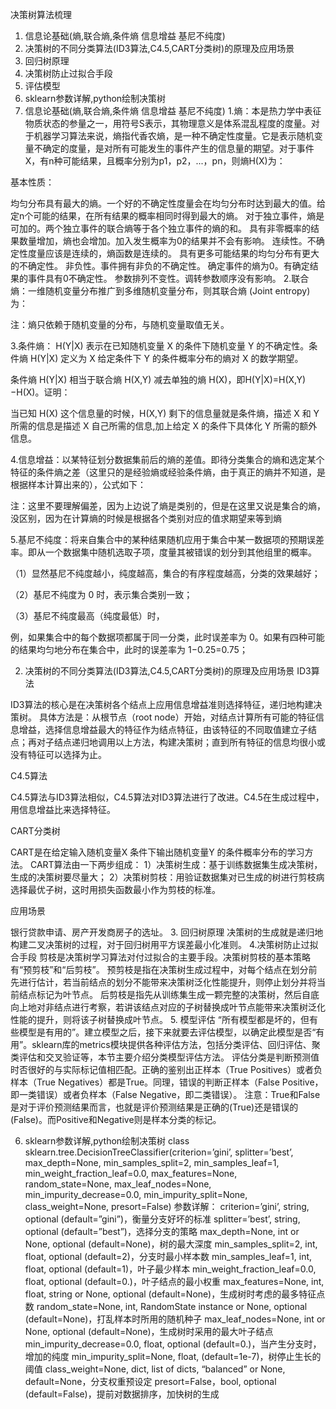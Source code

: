 决策树算法梳理
1. 信息论基础(熵,联合熵,条件熵 信息增益 基尼不纯度)
2. 决策树的不同分类算法(ID3算法,C4.5,CART分类树)的原理及应用场景
3. 回归树原理
4. 决策树防止过拟合手段
5. 评估模型
6. sklearn参数详解,python绘制决策树
1. 信息论基础(熵,联合熵,条件熵 信息增益 基尼不纯度)
1.熵：本是热力学中表征物质状态的参量之一，用符号S表示，其物理意义是体系混乱程度的度量。对于机器学习算法来说，熵指代香农熵，是一种不确定性度量。它是表示随机变量不确定的度量，是对所有可能发生的事件产生的信息量的期望。对于事件X，有n种可能结果，且概率分别为p1，p2，...，pn，则熵H(X)为：



基本性质：

均匀分布具有最大的熵。一个好的不确定性度量会在均匀分布时达到最大的值。给定n个可能的结果，在所有结果的概率相同时得到最大的熵。
对于独立事件，熵是可加的。两个独立事件的联合熵等于各个独立事件的熵的和。
具有非零概率的结果数量增加，熵也会增加。加入发生概率为0的结果并不会有影响。
连续性。不确定性度量应该是连续的，熵函数是连续的。
具有更多可能结果的均匀分布有更大的不确定性。
非负性。事件拥有非负的不确定性。
确定事件的熵为0。有确定结果的事件具有0不确定性。
参数排列不变性。调转参数顺序没有影响。
2.联合熵：一维随机变量分布推广到多维随机变量分布，则其联合熵 (Joint entropy) 为：



注：熵只依赖于随机变量的分布，与随机变量取值无关。

3.条件熵： H(Y|X) 表示在已知随机变量 X 的条件下随机变量 Y 的不确定性。条件熵 H(Y|X) 定义为 X 给定条件下 Y 的条件概率分布的熵对  X 的数学期望。



条件熵 H(Y|X) 相当于联合熵 H(X,Y) 减去单独的熵 H(X)，即H(Y|X)=H(X,Y)−H(X)。证明：



当已知 H(X) 这个信息量的时候，H(X,Y) 剩下的信息量就是条件熵，描述 X 和 Y 所需的信息是描述 X 自己所需的信息,加上给定  X 的条件下具体化  Y 所需的额外信息。

4.信息增益：以某特征划分数据集前后的熵的差值。即待分类集合的熵和选定某个特征的条件熵之差（这里只的是经验熵或经验条件熵，由于真正的熵并不知道，是根据样本计算出来的），公式如下：



注：这里不要理解偏差，因为上边说了熵是类别的，但是在这里又说是集合的熵，没区别，因为在计算熵的时候是根据各个类别对应的值求期望来等到熵

5.基尼不纯度：将来自集合中的某种结果随机应用于集合中某一数据项的预期误差率。即从一个数据集中随机选取子项，度量其被错误的划分到其他组里的概率。



（1）显然基尼不纯度越小，纯度越高，集合的有序程度越高，分类的效果越好；

（2）基尼不纯度为 0 时，表示集合类别一致；

（3）基尼不纯度最高（纯度最低）时，



例，如果集合中的每个数据项都属于同一分类，此时误差率为 0。如果有四种可能的结果均匀地分布在集合中，此时的误差率为 1−0.25=0.75；

2. 决策树的不同分类算法(ID3算法,C4.5,CART分类树)的原理及应用场景 
ID3算法
 
 
  ID3算法的核心是在决策树各个结点上应用信息增益准则选择特征，递归地构建决策树。
  具体方法是：从根节点（root node）开始，对结点计算所有可能的特征信息增益，选择信息增益最大的特征作为结点特征，由该特征的不同取值建立子结点；再对子结点递归地调用以上方法，构建决策树；直到所有特征的信息均很小或没有特征可以选择为止。
 
 
C4.5算法
 
  C4.5算法与ID3算法相似，C4.5算法对ID3算法进行了改进。C4.5在生成过程中，用信息增益比来选择特征。
 
CART分类树
 
  CART是在给定输入随机变量X
条件下输出随机变量Y
的条件概率分布的学习方法。
  CART算法由一下两步组成：
    1）决策树生成：基于训练数据集生成决策树，生成的决策树要尽量大；
    2）决策树剪枝：用验证数据集对已生成的树进行剪枝病选择最优子树，这时用损失函数最小作为剪枝的标准。
 
应用场景
 
  银行贷款申请、房产开发商房子的选址。
3. 回归树原理
  决策树的生成就是递归地构建二叉决策树的过程，对于回归树用平方误差最小化准则。
4.决策树防止过拟合手段
  剪枝是决策树学习算法对付过拟合的主要手段。决策树剪枝的基本策略有“预剪枝”和“后剪枝”。
  预剪枝是指在决策树生成过程中，对每个结点在划分前先进行估计，若当前结点的划分不能带来决策树泛化性能提升，则停止划分并将当前结点标记为叶节点。
  后剪枝是指先从训练集生成一颗完整的决策树，然后自底向上地对非结点进行考察，若讲该结点对应的子树替换成叶节点能带来决策树泛化性能的提升，则将该子树替换成叶节点。
5. 模型评估
“所有模型都是坏的，但有些模型是有用的”。建立模型之后，接下来就要去评估模型，以确定此模型是否“有用”。sklearn库的metrics模块提供各种评估方法，包括分类评估、回归评估、聚类评估和交叉验证等，本节主要介绍分类模型评估方法。
  评估分类是判断预测值时否很好的与实际标记值相匹配。正确的鉴别出正样本（True Positives）或者负样本（True Negatives）都是True。同理，错误的判断正样本（False Positive，即一类错误）或者负样本（False Negative，即二类错误）。
  注意：True和False是对于评价预测结果而言，也就是评价预测结果是正确的(True)还是错误的(False)。而Positive和Negative则是样本分类的标记。



6. sklearn参数详解,python绘制决策树
class sklearn.tree.DecisionTreeClassifier(criterion=’gini’, splitter=’best’, max_depth=None, min_samples_split=2, min_samples_leaf=1, min_weight_fraction_leaf=0.0, max_features=None, random_state=None, max_leaf_nodes=None, min_impurity_decrease=0.0, min_impurity_split=None, class_weight=None, presort=False)
  参数详解：
  criterion=’gini’, string, optional (default=”gini”)，衡量分支好坏的标准
  splitter=’best’, string, optional (default=”best”)，选择分支的策略
  max_depth=None, int or None, optional (default=None)，树的最大深度
  min_samples_split=2, int, float, optional (default=2)，分支时最小样本数
  min_samples_leaf=1, int, float, optional (default=1)，叶子最少样本
  min_weight_fraction_leaf=0.0, float, optional (default=0.)，叶子结点的最小权重
  max_features=None, int, float, string or None, optional (default=None)，生成树时考虑的最多特征点数
  random_state=None,  int, RandomState instance or None, optional (default=None)，打乱样本时所用的随机种子
  max_leaf_nodes=None,  int or None, optional (default=None)，生成树时采用的最大叶子结点
  min_impurity_decrease=0.0, float, optional (default=0.)，当产生分支时，增加的纯度
  min_impurity_split=None,  float, (default=1e-7)，树停止生长的阈值
  class_weight=None,  dict, list of dicts, “balanced” or None, default=None，分支权重预设定
  presort=False，bool, optional (default=False)，提前对数据排序，加快树的生成


